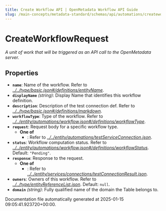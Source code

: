 ```yaml
---
title: Create Workflow API | OpenMetadata Workflow API Guide
slug: /main-concepts/metadata-standard/schemas/api/automations/createworkflow
---
```


# CreateWorkflowRequest

*A unit of work that will be triggered as an API call to the OpenMetadata server.*

## Properties

- **`name`**: Name of the workflow. Refer to *[../../type/basic.json#/definitions/entityName](#/../type/basic.json#/definitions/entityName)*.
- **`displayName`** *(string)*: Display Name that identifies this workflow definition.
- **`description`**: Description of the test connection def. Refer to *[../../type/basic.json#/definitions/markdown](#/../type/basic.json#/definitions/markdown)*.
- **`workflowType`**: Type of the workflow. Refer to *[../../entity/automations/workflow.json#/definitions/workflowType](#/../entity/automations/workflow.json#/definitions/workflowType)*.
- **`request`**: Request body for a specific workflow type.
  - **One of**
    - : Refer to *[../../entity/automations/testServiceConnection.json](#/../entity/automations/testServiceConnection.json)*.
- **`status`**: Workflow computation status. Refer to *[../../entity/automations/workflow.json#/definitions/workflowStatus](#/../entity/automations/workflow.json#/definitions/workflowStatus)*. Default: `"Pending"`.
- **`response`**: Response to the request.
  - **One of**
    - : Refer to *[../../entity/services/connections/testConnectionResult.json](#/../entity/services/connections/testConnectionResult.json)*.
- **`owners`**: Owners of this workflow. Refer to *[../../type/entityReferenceList.json](#/../type/entityReferenceList.json)*. Default: `null`.
- **`domain`** *(string)*: Fully qualified name of the domain the Table belongs to.


Documentation file automatically generated at 2025-01-15 09:05:41.923720+00:00.
